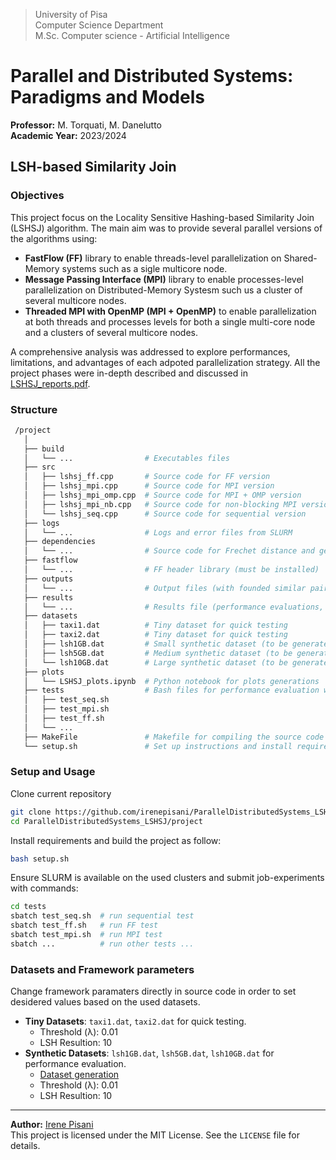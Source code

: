 > University of Pisa \
> Computer Science Department \
> M.Sc. Computer science - Artificial Intelligence

# Parallel and Distributed Systems: Paradigms and Models

**Professor:**  M. Torquati, M. Danelutto \
**Academic Year:** 2023/2024 

## LSH-based Similarity Join

### Objectives

This project focus on the Locality Sensitive Hashing-based Similarity Join (LSHSJ) algorithm. The main aim was to provide several parallel versions of the algorithms using:

* **FastFlow (FF)** library to enable threads-level parallelization on Shared-Memory systems such as a sigle multicore node.
* **Message Passing Interface (MPI)** library to enable processes-level parallelization on Distributed-Memory Systesm such us a cluster of several multicore nodes.
* **Threaded MPI with OpenMP (MPI + OpenMP)** to enable parallelization at both threads and processes levels for both a single multi-core node and a clusters of several multicore nodes.

A comprehensive analysis was addressed to explore performances, limitations, and advantages of each adpoted parallelization strategy. All the project phases were in-depth described and discussed in [LSHSJ_reports.pdf](./docs/LSHSJ_report.pdf).
  
### Structure

```bash
 /project
   │
   ├── build
   │   └── ...                # Executables files
   ├── src
   │   ├── lshsj_ff.cpp       # Source code for FF version
   │   ├── lshsj_mpi.cpp      # Source code for MPI version
   │   ├── lshsj_mpi_omp.cpp  # Source code for MPI + OMP version
   │   ├── lshsj_mpi_nb.cpp   # Source code for non-blocking MPI version
   │   └── lshsj_seq.cpp      # Source code for sequential version
   ├── logs       
   │   └── ...                # Logs and error files from SLURM
   ├── dependencies      
   │   └── ...                # Source code for Frechet distance and geometric ops
   ├── fastflow      
   │   └── ...                # FF header library (must be installed) 
   ├── outputs
   │   └── ...                # Output files (with founded similar pairs) 
   ├── results
   │   └── ...                # Results file (performance evaluations, metrics, completion time...)   
   ├── datasets
   │   ├── taxi1.dat          # Tiny dataset for quick testing
   │   ├── taxi2.dat          # Tiny dataset for quick testing
   │   ├── lsh1GB.dat         # Small synthetic dataset (to be generated)
   │   ├── lsh5GB.dat         # Medium synthetic dataset (to be generated)
   │   └── lsh10GB.dat        # Large synthetic dataset (to be generated)
   ├── plots      
   │   └── LSHSJ_plots.ipynb  # Python notebook for plots generations
   ├── tests                  # Bash files for performance evaluation with SLURM    
   │   ├── test_seq.sh
   │   ├── test_mpi.sh
   │   ├── test_ff.sh
   │   └── ...
   ├── MakeFile               # Makefile for compiling the source code
   └── setup.sh               # Set up instructions and install requirements
```

### Setup and Usage 

Clone current repository
   ```bash
   git clone https://github.com/irenepisani/ParallelDistributedSystems_LSHSJ.git
   cd ParallelDistributedSystems_LSHSJ/project
   ```
Install requirements and build the project as follow: 
   ```bash
   bash setup.sh
   ```
Ensure SLURM is available on the used clusters and submit job-experiments with commands: 

   ```bash
   cd tests
   sbatch test_seq.sh  # run sequential test
   sbatch test_ff.sh   # run FF test
   sbatch test_mpi.sh  # run MPI test
   sbatch ...          # run other tests ... 
   ```
### Datasets and Framework parameters

Change framework paramaters directly in source code in order to set desidered values based on the used datasets. 
- **Tiny Datasets**: `taxi1.dat`, `taxi2.dat` for quick testing.
  - Threshold (λ): 0.01
  - LSH Resultion: 10
- **Synthetic Datasets**: `lsh1GB.dat`, `lsh5GB.dat`, `lsh10GB.dat` for performance evaluation.
  - [Dataset generation](https://github.com/nicolotonci/FF-LSHSJ/blob/fc0c22c3cfb8d17c70468d4672d3bf791dae66bf/examples/Frechet/datasets/generate.py)
  - Threshold (λ): 0.01
  - LSH Resultion: 10

---

**Author:**  [Irene Pisani](mailto:i.pisani1@studenti.unipi.it) \
This project is licensed under the MIT License. 
See the `LICENSE` file for details.


